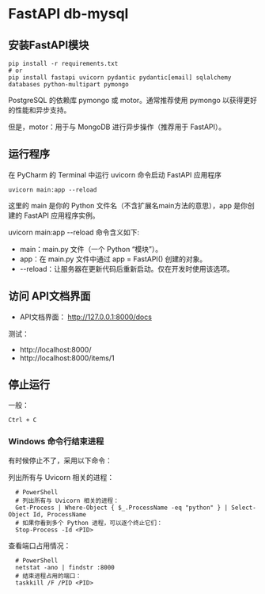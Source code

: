 # FastAPI db-mysql

## 安装FastAPI模块

```shell
pip install -r requirements.txt
# or
pip install fastapi uvicorn pydantic pydantic[email] sqlalchemy databases python-multipart pymongo
```

PostgreSQL 的依赖库 pymongo 或 motor。通常推荐使用 pymongo 以获得更好的性能和异步支持。

但是，motor：用于与 MongoDB 进行异步操作（推荐用于 FastAPI）。

## 运行程序

在 PyCharm 的 Terminal 中运行 uvicorn 命令启动 FastAPI 应用程序

```shell
uvicorn main:app --reload
```

这里的 main 是你的 Python 文件名（不含扩展名main方法的意思），app 是你创建的 FastAPI 应用程序实例。

uvicorn main:app --reload 命令含义如下:

* main：main.py 文件（一个 Python “模块”）。
* app：在 main.py 文件中通过 app = FastAPI() 创建的对象。
* --reload：让服务器在更新代码后重新启动。仅在开发时使用该选项。

## 访问 API文档界面

* API文档界面： http://127.0.0.1:8000/docs

测试：

* http://localhost:8000/
* http://localhost:8000/items/1

## 停止运行

一般：

```shell
Ctrl + C
```

### Windows 命令行结束进程

有时候停止不了，采用以下命令：

列出所有与 Uvicorn 相关的进程：

```shell
  # PowerShell
  # 列出所有与 Uvicorn 相关的进程：
  Get-Process | Where-Object { $_.ProcessName -eq "python" } | Select-Object Id, ProcessName
  # 如果你看到多个 Python 进程，可以逐个终止它们：
  Stop-Process -Id <PID>
```

查看端口占用情况：

```shell
  # PowerShell
  netstat -ano | findstr :8000
  # 结束进程占用的端口：
  taskkill /F /PID <PID>
```